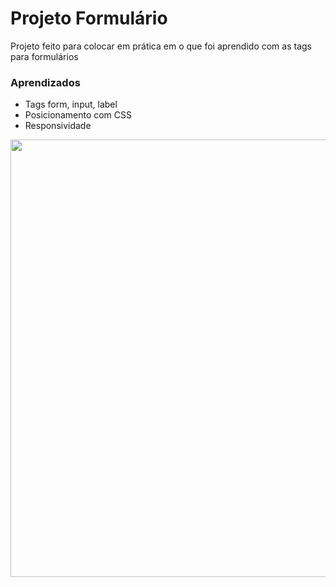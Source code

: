 # Projeto Formulário

Projeto feito para colocar em prática em o que foi aprendido com as tags para formulários

 

### Aprendizados

 -  Tags  form, input, label
 -  Posicionamento com CSS
 -   Responsividade



<div align="center">
<img src="https://github.com/diegom-silva/projeto_formulario/blob/main/assets/formul%C3%A1rio.jpg?raw=true" width="700px">
</div>

